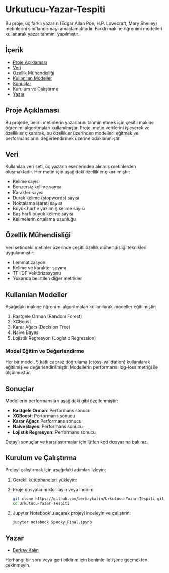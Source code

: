 # Urkutucu-Yazar-Tespiti

Bu proje, üç farklı yazarın (Edgar Allan Poe, H.P. Lovecraft, Mary Shelley) metinlerini sınıflandırmayı amaçlamaktadır. Farklı makine öğrenimi modelleri kullanarak yazar tahmini yapılmıştır.

## İçerik

- [Proje Açıklaması](#proje-açıklaması)
- [Veri](#veri)
- [Özellik Mühendisliği](#özellik-mühendisliği)
- [Kullanılan Modeller](#kullanılan-modeller)
- [Sonuçlar](#sonuçlar)
- [Kurulum ve Çalıştırma](#kurulum-ve-çalıştırma)
- [Yazar](#yazar)

## Proje Açıklaması

Bu projede, belirli metinlerin yazarlarını tahmin etmek için çeşitli makine öğrenimi algoritmaları kullanılmıştır. Proje, metin verilerini işleyerek ve özellikler çıkararak, bu özellikler üzerinden modelleri eğitmek ve performanslarını değerlendirmek üzerine odaklanmıştır.

## Veri

Kullanılan veri seti, üç yazarın eserlerinden alınmış metinlerden oluşmaktadır. Her metin için aşağıdaki özellikler çıkarılmıştır:

- Kelime sayısı
- Benzersiz kelime sayısı
- Karakter sayısı
- Durak kelime (stopwords) sayısı
- Noktalama işareti sayısı
- Büyük harfle yazılmış kelime sayısı
- Baş harfi büyük kelime sayısı
- Kelimelerin ortalama uzunluğu

## Özellik Mühendisliği

Veri setindeki metinler üzerinde çeşitli özellik mühendisliği teknikleri uygulanmıştır:

- Lemmatizasyon
- Kelime ve karakter sayımı
- TF-IDF Vektörizasyonu
- Yukarıda belirtilen diğer metrikler

## Kullanılan Modeller

Aşağıdaki makine öğrenimi algoritmaları kullanılarak modeller eğitilmiştir:

1. Rastgele Orman (Random Forest)
2. XGBoost
3. Karar Ağacı (Decision Tree)
4. Naive Bayes
5. Lojistik Regresyon (Logistic Regression)

### Model Eğitim ve Değerlendirme

Her bir model, 5 katlı çapraz doğrulama (cross-validation) kullanılarak eğitilmiş ve değerlendirilmiştir. Modellerin performansı log-loss metriği ile ölçülmüştür.

## Sonuçlar

Modellerin performansları aşağıdaki gibi özetlenmiştir:

- **Rastgele Orman**: Performans sonucu
- **XGBoost**: Performans sonucu
- **Karar Ağacı**: Performans sonucu
- **Naive Bayes**: Performans sonucu
- **Lojistik Regresyon**: Performans sonucu

Detaylı sonuçlar ve karşılaştırmalar için lütfen kod dosyasına bakınız.

## Kurulum ve Çalıştırma

Projeyi çalıştırmak için aşağıdaki adımları izleyin:

1. Gerekli kütüphaneleri yükleyin:

2. Proje dosyalarını klonlayın veya indirin:
    ```bash
    git clone https://github.com/berkaykalin/Urkutucu-Yazar-Tespiti.git
    cd Urkutucu-Yazar-Tespiti
    ```

3. Jupyter Notebook'u açarak projeyi inceleyin ve çalıştırın:
    ```bash
    jupyter notebook Spooky_Final.ipynb
    ```

## Yazar

- [Berkay Kalın](https://github.com/berkaykalin)

Herhangi bir soru veya geri bildirim için benimle iletişime geçmekten çekinmeyin.

